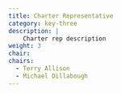 ```yaml
---
title: Charter Representative
category: key-three
description: |
    Charter rep description
weight: 3
chair:
chairs:
  - Terry Allison
  - Michael Dillabough
---
```

